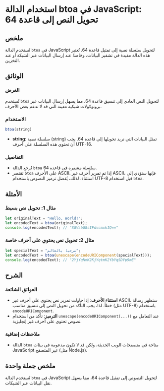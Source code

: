 <!--
Meta Description: # استخدام الدالة btoa في JavaScript: تحويل النص إلى قاعدة 64 ## ملخص تُستخدم الدالة `btoa` في JavaScript لتحويل سلسلة نصية إلى تمثيل قاعدة 64. تُعتبر ...
Meta Keywords: btoa, javascript, إلى, الدالة, قاعدة
-->

# استخدام الدالة btoa في JavaScript: تحويل النص إلى قاعدة 64

## ملخص
تُستخدم الدالة `btoa` في JavaScript لتحويل سلسلة نصية إلى تمثيل قاعدة 64. تُعتبر هذه الدالة مفيدة في تشفير البيانات، وخاصةً عند إرسال البيانات عبر الشبكة أو عند التخزين.

## الوثائق
### الغرض
تُستخدم `btoa` لتحويل النص العادي إلى تنسيق قاعدة 64، مما يسهل إرسال البيانات عبر بروتوكولات شبكية معينة التي قد لا تدعم بعض الأحرف.

### الاستخدام
```javascript
btoa(string)
```
- **string**: سلسلة نصية (string) تمثل البيانات التي نريد تحويلها إلى قاعدة 64. يجب أن تحتوي هذه السلسلة على أحرف UTF-16.

### التفاصيل
- تُرجع الدالة `btoa` سلسلة مشفرة في قاعدة 64.
- تقتصر `btoa` على الأحرف ASCII. إذا تم تمرير أحرف غير ASCII، فإنها ستؤدي إلى استثناء. لذلك، يُفضل ترميز النصوص باستخدام UTF-8 قبل استخدام `btoa`.

## الأمثلة
### مثال 1: تحويل نص بسيط
```javascript
let originalText = "Hello, World!";
let encodedText = btoa(originalText);
console.log(encodedText); // "SGVsbG8sIFdvcmxkIQ=="
```

### مثال 2: تحويل نص يحتوي على أحرف خاصة
```javascript
let specialText = "مرحبا بالعالم";
let encodedText = btoa(unescape(encodeURIComponent(specialText)));
console.log(encodedText); // "2YjYqNmK2KjYqtmK2YbYqSDYp9mE"
```

## الشرح
### العوائق الشائعة
- **استثناء الأحرف**: إذا حاولت تمرير نص يحتوي على أحرف غير ASCII، ستظهر رسالة خطأ. لذا، يجب التأكد من تحويل النص إلى تنسيق مناسب (مثل UTF-8) باستخدام `encodeURIComponent`.
- **الترميز**: تأكد من استخدام `unescape(encodeURIComponent(...))` عند التعامل مع نصوص تحتوي على أحرف غير إنجليزية.

### ملاحظات إضافية
- الدالة `btoa` متاحة في متصفحات الويب الحديثة، ولكن قد لا تكون مدعومة في بيئات JavaScript غير المتصفح (مثل Node.js).

## ملخص جملة واحدة
تُستخدم الدالة `btoa` في JavaScript لتحويل النصوص إلى تمثيل قاعدة 64، مما يسهل نقل البيانات عبر الشبكات.